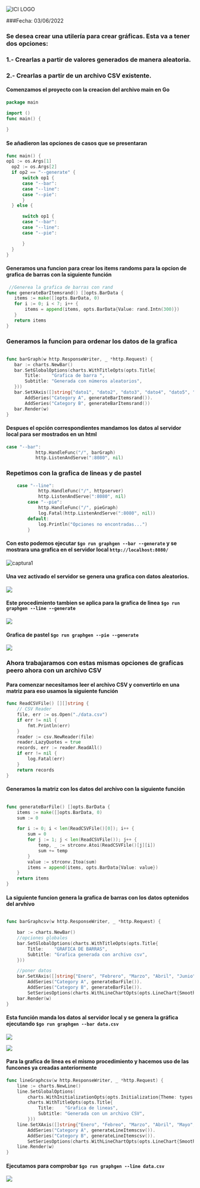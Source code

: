 ![ICI LOGO](imgs/ici_logo.png)

###Fecha: 03/06/2022

### Se desea crear una utilería para crear gráficas. Esta va a tener dos opciones:
### 1.- Crearlas a partir de valores generados de manera aleatoria.
### 2.- Crearlas a partir de un archivo CSV existente.


#### Comenzamos el proyecto con la creacion del archivo main en Go

```GO
package main

import ()
func main() {
	
}
 ```
 #### Se añadieron las opciones de casos que se presentaran
 
  ```GO
  func main() {
  op1 := os.Args[1]
	op2 := os.Args[2]
	if op2 == "--generate" {
		switch op1 {
		case "--bar":
		case "--line":	
		case "--pie":
		}
	} else {

		switch op1 {
		case "--bar":
		case "--line":
		case "--pie":

		}
	}
}
   ```
#### Generamos una funcion para crear los items randoms para la opcion de grafica de barras con la siguiente función
 ```GO
  //Generea la grafica de barras con rand
func generateBarItemsrand() []opts.BarData {
	items := make([]opts.BarData, 0)
	for i := 0; i < 7; i++ {
		items = append(items, opts.BarData{Value: rand.Intn(300)})
	}
	return items
}
 ```
 ### Generamos la funcion para ordenar los datos de la grafica
 ```GO
  
func barGraph(w http.ResponseWriter, _ *http.Request) {
	bar := charts.NewBar()
	bar.SetGlobalOptions(charts.WithTitleOpts(opts.Title{
		Title:    "Grafica de barra ",
		Subtitle: "Generada con números aleatorios",
	}))
	bar.SetXAxis([]string{"dato1", "dato2", "dato3", "dato4", "dato5", "dato6", "dato7"}).
		AddSeries("Category A", generateBarItemsrand()).
		AddSeries("Category B", generateBarItemsrand())
	bar.Render(w)
}
 ```
 #### Despues el opción correspondientes mandamos los datos al servidor local para ser mostrados en un html
 ```GO
 case "--bar":
			http.HandleFunc("/", barGraph)
			http.ListenAndServe(":8080", nil)
   ```
   
   ### Repetimos con la grafica de lineas y de pastel 
```GO
    case "--line":
			http.HandleFunc("/", httpserver)
			http.ListenAndServe(":8080", nil)
		case "--pie":
			http.HandleFunc("/", pieGraph)
			log.Fatal(http.ListenAndServe(":8080", nil))
		default:
			log.Println("Opciones no encontradas...")
		}
```
 
 #### Con esto podemos ejecutar ```$go run graphgen --bar --generate``` y se mostrara una grafica en el servidor local ``` http://localhost:8080/ ```
 
![captura1](imgs/cap1.png)

#### Una vez activado el servidor se genera una grafica con datos aleatorios.

![](imgs/gif_barraas.gif)

#### Este procedimiento tambien se aplica para la grafica de linea ```$go run graphgen --line --generate```

![](imgs/cap_grafica_linea.gif)


#### Grafica de pastel  ```$go run graphgen --pie --generate```

 ![](imgs/cap_grafica_pastel.gif)
 
   
### Ahora trabajaramos con estas mismas opciones de graficas peero ahora con un archivo CSV 

#### Para comenzar necesitamos leer el archivo CSV y convertirlo en una matriz para eso usamos la siguiente función
```GO
func ReadCSVFile() [][]string {
	// CSV Reader
	file, err := os.Open("./data.csv")
	if err != nil {
		fmt.Println(err)
	}
	reader := csv.NewReader(file)
	reader.LazyQuotes = true
	records, err := reader.ReadAll()
	if err != nil {
		log.Fatal(err)
	}
	return records
}
```
#### Generamos la matriz con los datos del archivo con la siguiente función 
```Go

func generateBarFile() []opts.BarData {
	items := make([]opts.BarData, 0)
	sum := 0

	for i := 0; i < len(ReadCSVFile()[0]); i++ {
		sum = 0
		for j := 1; j < len(ReadCSVFile()); j++ {
			temp, _ := strconv.Atoi(ReadCSVFile()[j][i])
			sum += temp
		}
		value := strconv.Itoa(sum)
		items = append(items, opts.BarData{Value: value})
	}
	return items
}
```
#### La siguiente funcion genera la grafica de barras con los datos optenidos del arvhivo
```GO

func barGraphcsv(w http.ResponseWriter, _ *http.Request) {

	bar := charts.NewBar()
	//opciones globales
	bar.SetGlobalOptions(charts.WithTitleOpts(opts.Title{
		Title:    "GRAFICA DE BARRAS",
		Subtitle: "Grafica generada con archivo csv",
	}))

	//poner datos
	bar.SetXAxis([]string{"Enero", "Febrero", "Marzo", "Abril", "Junio", "Julio"}).
		AddSeries("Category A", generateBarFile()).
		AddSeries("Category B", generateBarFile()).
		SetSeriesOptions(charts.WithLineChartOpts(opts.LineChart{Smooth: true}))
	bar.Render(w)
}
```
#### Esta función manda los datos al servidor local y se genera la gráfica ejecutando ```$go run graphgen --bar data.csv```

![](imgs/graficabarraacsv.gif)

![](imgs/grafica_barracsv.png)

#### Para la grafica de linea es el mismo procedimiento y hacemos uso de las funcones ya creadas anteriormente
```GO
func lineGraphcsv(w http.ResponseWriter, _ *http.Request) {
	line := charts.NewLine()
	line.SetGlobalOptions(
		charts.WithInitializationOpts(opts.Initialization{Theme: types.ThemeWesteros}),
		charts.WithTitleOpts(opts.Title{
			Title:    "Grafica de lineas",
			Subtitle: "Generada con un archivo CSV",
		}))
	line.SetXAxis([]string{"Enero", "Febreo", "Marzo", "Abril", "Mayo", "Junio", "Julio"}).
		AddSeries("Category A", generateLineItemscsv()).
		AddSeries("Category B", generateLineItemscsv()).
		SetSeriesOptions(charts.WithLineChartOpts(opts.LineChart{Smooth: true}))
	line.Render(w)
}
```
#### Ejecutamos para comprobar ```$go run graphgen --line data.csv```

![](imgs/grafica_lineacsv.png)

